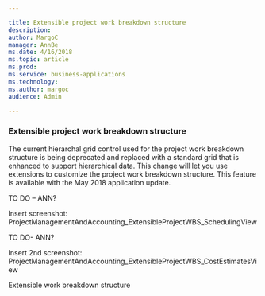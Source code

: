 ```yaml
---

title: Extensible project work breakdown structure
description: 
author: MargoC
manager: AnnBe
ms.date: 4/16/2018
ms.topic: article
ms.prod: 
ms.service: business-applications
ms.technology: 
ms.author: margoc
audience: Admin

---
```

### Extensible project work breakdown structure



The current hierarchal grid control used for the project work breakdown
structure is being deprecated and replaced with a standard grid that is enhanced
to support hierarchical data. This change will let you use extensions to
customize the project work breakdown structure. This feature is available with
the May 2018 application update.

TO DO – ANN?

Insert screenshot:
ProjectManagementAndAccounting_ExtensibleProjectWBS_SchedulingView

TO DO- ANN?

Insert 2nd screenshot:
ProjectManagementAndAccounting_ExtensibleProjectWBS_CostEstimatesView

Extensible work breakdown structure
